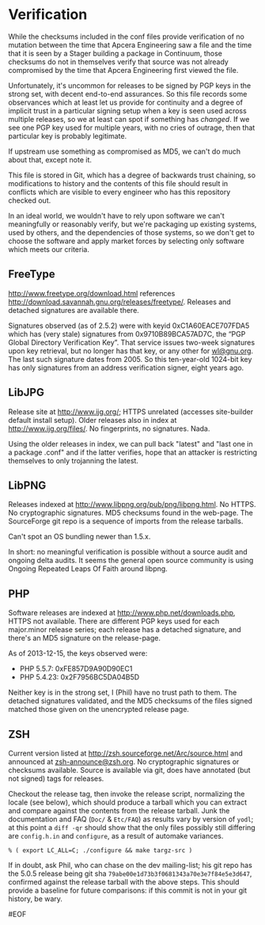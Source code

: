 Verification
============

While the checksums included in the conf files provide verification of no
mutation between the time that Apcera Engineering saw a file and the time that
it is seen by a Stager building a package in Continuum, those checksums do not
in themselves verify that source was not already compromised by the time that
Apcera Engineering first viewed the file.

Unfortunately, it's uncommon for releases to be signed by PGP keys in the
strong set, with decent end-to-end assurances.  So this file records some
observances which at least let us provide for continuity and a degree of
implicit trust in a particular signing setup when a key is seen used across
multiple releases, so we at least can spot if something has _changed_.  If we
see one PGP key used for multiple years, with no cries of outrage, then that
particular key is probably legitimate.

If upstream use something as compromised as MD5, we can't do much about that,
except note it.

This file is stored in Git, which has a degree of backwards trust chaining, so
modifications to history and the contents of this file should result in
conflicts which are visible to every engineer who has this repository checked
out.

In an ideal world, we wouldn't have to rely upon software we can't
meaningfully or reasonably verify, but we're packaging up existing systems,
used by others, and the dependencies of those systems, so we don't get to
choose the software and apply market forces by selecting only software which
meets our criteria.


FreeType
--------

<http://www.freetype.org/download.html> references
<http://download.savannah.gnu.org/releases/freetype/>.  Releases and detached
signatures are available there.

Signatures observed (as of 2.5.2) were with keyid 0xC1A60EACE707FDA5 which has
(very stale) signatures from 0x9710B89BCA57AD7C, the “PGP Global Directory
Verification Key”.  That service issues two-week signatures upon key
retrieval, but no longer has that key, or any other for <wl@gnu.org>.  The
last such signature dates from 2005.  So this ten-year-old 1024-bit key has
only signatures from an address verification signer, eight years ago.


LibJPG
------

Release site at <http://www.ijg.org/>; HTTPS unrelated (accesses site-builder
default install setup).  Older releases also in index at
<http://www.ijg.org/files/>.  No fingerprints, no signatures.  Nada.

Using the older releases in index, we can pull back "latest" and "last one in
a package .conf" and if the latter verifies, hope that an attacker is
restricting themselves to only trojanning the latest.


LibPNG
------

Releases indexed at <http://www.libpng.org/pub/png/libpng.html>.  No HTTPS.
No cryptographic signatures.  MD5 checksums found in the web-page.  The
SourceForge git repo is a sequence of imports from the release tarballs.

Can't spot an OS bundling newer than 1.5.x.

In short: no meaningful verification is possible without a source audit and
ongoing delta audits.  It seems the general open source community is using
Ongoing Repeated Leaps Of Faith around libpng.


PHP
---

Software releases are indexed at <http://www.php.net/downloads.php>, HTTPS not
available.  There are different PGP keys used for each major.minor release
series; each release has a detached signature, and there's an MD5 signature on
the release-page.

As of 2013-12-15, the keys observed were:

 * PHP 5.5.7:  0xFE857D9A90D90EC1
 * PHP 5.4.23: 0x2F7956BC5DA04B5D

Neither key is in the strong set, I (Phil) have no trust path to them.  The
detached signatures validated, and the MD5 checksums of the files signed
matched those given on the unencrypted release page.


ZSH
---

Current version listed at <http://zsh.sourceforge.net/Arc/source.html> and
announced at <zsh-announce@zsh.org>.  No cryptographic signatures or checksums
available.  Source is available via git, does have annotated (but not signed)
tags for releases.

Checkout the release tag, then invoke the release script, normalizing the
locale (see below), which should produce a tarball which you can extract and
compare against the contents from the release tarball. Junk the documentation
and FAQ (`Doc/` & `Etc/FAQ`) as results vary by version of `yodl`; at this
point a `diff -qr` should show that the only files possibly still differing
are `config.h.in` and `configure`, as a result of automake variances.

```console
% ( export LC_ALL=C; ./configure && make targz-src )
```

If in doubt, ask Phil, who can chase on the dev mailing-list; his git repo has
the 5.0.5 release being git sha `79abe00e1d73b3f0681343a70e3e7f84e5e3d647`,
confirmed against the release tarball with the above steps.  This should
provide a baseline for future comparisons: if this commit is not in your
git history, be wary.


#EOF
